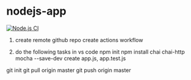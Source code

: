 # nodejs-app
[![Node.js CI](https://github.com/stelladream/nodejs-app/actions/workflows/main.yml/badge.svg)](https://github.com/stelladream/nodejs-app/actions/workflows/main.yml)


1. create remote github repo
create actions workflow

2. do the following tasks in vs code
npm init
npm install chai chai-http mocha --save-dev
create app.js, app.test.js

git init
git pull origin master
git push origin master

